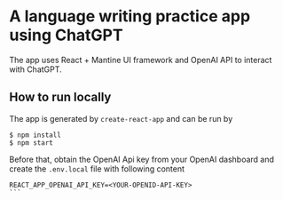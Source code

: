 # A language writing practice app using ChatGPT

The app uses React + Mantine UI framework and OpenAI API to interact with ChatGPT.

## How to run locally

The app is generated by `create-react-app` and can be run by

```
$ npm install
$ npm start
```

Before that, obtain the OpenAI Api key from your OpenAI dashboard and create the `.env.local` file with following content

````
REACT_APP_OPENAI_API_KEY=<YOUR-OPENID-API-KEY>
```
````
